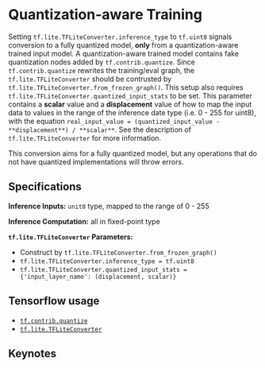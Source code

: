 # Quantization-aware Training

Setting `tf.lite.TFLiteConverter.inference_type` to `tf.uint8` signals conversion to a fully quantized model, **only** from a quantization-aware trained input model. A quantization-aware trained model contains fake quantization nodes added by `tf.contrib.quantize`. Since `tf.contrib.quantize` rewrites the training/eval graph, the `tf.lite.TFLiteConverter` should be contrusted by `tf.lite.TFLiteConverter.from_frozen_graph()`. This setup also requires `tf.lite.TFLiteConverter.quantized_input_stats` to be set. This parameter contains a **scalar** value and a **displacement** value of how to map the input data to values in the range of the inference date type (i.e. 0 - 255 for uint8), with the equation `real_input_value = (quantized_input_value - **displacement**) / **scalar**`. See the description of `tf.lite.TFLiteConverter` for more information. 

This conversion aims for a fully quantized model, but any operations that do not have quantized implementations will throw errors.

## Specifications

**Inference Inputs:** `unit8` type, mapped to the range of 0 - 255

**Inference Computation:** all in fixed-point type

**`tf.lite.TFLiteConverter` Parameters:**
- Construct by `tf.lite.TFLiteConverter.from_frozen_graph()`
- `tf.lite.TFLiteConverter.inference_type = tf.uint8`
- `tf.lite.TFLiteConverter.quantized_input_stats = {'input_layer_name': (displacement, scalar)}`

## Tensorflow usage
- [`tf.contrib.quantize`](https://www.tensorflow.org/versions/r1.14/api_docs/python/tf/contrib/quantize)
- [`tf.lite.TFLiteConverter`](https://www.tensorflow.org/versions/r1.14/api_docs/python/tf/lite/TFLiteConverter)

## Keynotes
